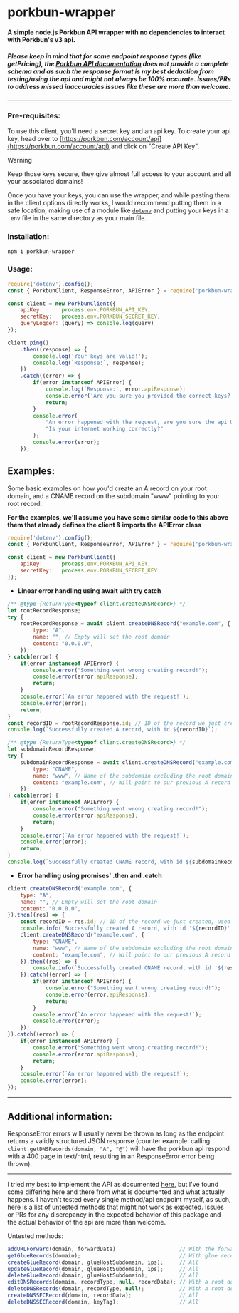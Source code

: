 # porkbun-wrapper

**A simple node.js Porkbun API wrapper with no dependencies to interact with Porkbun's v3 api.**

##### Please keep in mind that for some endpoint response types (like getPricing), the [Porkbun API documentation](https://porkbun.com/api/json/v3/documentation) does not provide a complete schema and as such the response format is my best deduction from testing/using the api and might not always be 100% accurate. Issues/PRs to address missed inaccuracies issues like these are more than welcome.

---

### Pre-requisites:

To use this client, you'll need a secret key and an api key. 
To create your api key, head over to [https://porkbun.com/account/api](https://porkbun.com/account/api) and click on "Create API Key". 

> [!WARNING]
> Keep those keys secure, they give almost full access to your account and all your associated domains!

Once you have your keys, you can use the wrapper, and while pasting them in the client options directly works, I would recommend putting them in a safe location, making use of a module like [`dotenv`](https://www.npmjs.com/package/dotenv) and putting your keys in a `.env` file in the same directory as your main file.

### Installation:

```
npm i porkbun-wrapper 
```

### Usage:

```js
require('dotenv').config();
const { PorkbunClient, ResponseError, APIError } = require('porkbun-wrapper');

const client = new PorkbunClient({
    apiKey:      process.env.PORKBUN_API_KEY,
    secretKey:   process.env.PORKBUN_SECRET_KEY,
    queryLogger: (query) => console.log(query)
});

client.ping()
    .then((response) => {
        console.log('Your keys are valid!');
        console.log(`Response:`, response);
    })
    .catch((error) => {
        if(error instanceof APIError) {
            console.log(`Response:`, error.apiResponse);
            console.error('Are you sure you provided the correct keys?');
            return;
        }
        console.error(
            "An error happened with the request, are you sure the api URL is valid?\n" +
            "Is your internet working correctly?"
        );
        console.error(error);
    });
```

## Examples:

Some basic examples on how you'd create an A record on your root domain, and a CNAME record on the subdomain "www" pointing to your root record.

**For the examples, we'll assume you have  some similar code to this above them that already defines the client & imports the APIError class**
```js
require('dotenv').config();
const { PorkbunClient, ResponseError, APIError } = require('porkbun-wrapper');

const client = new PorkbunClient({
    apiKey:      process.env.PORKBUN_API_KEY,
    secretKey:   process.env.PORKBUN_SECRET_KEY
});
```

- **Linear error handling using await with try catch** 

```js
/** @type {ReturnType<typeof client.createDNSRecord>} */
let rootRecordResponse;
try {
    rootRecordResponse = await client.createDNSRecord("example.com", {
        type: "A",
        name: "", // Empty will set the root domain 
        content: "0.0.0.0",
    });
} catch(error) {
    if(error instanceof APIError) {
        console.error("Something went wrong creating record!");
        console.error(error.apiResponse);
        return;
    }
    console.error(`An error happened with the request!`);
    console.error(error);
    return;
}
const recordID = rootRecordResponse.id; // ID of the record we just created, used to edit or delete it 
console.log(`Successfully created A record, with id ${recordID}`);

/** @type {ReturnType<typeof client.createDNSRecord>} */
let subdomainRecordResponse;
try {
    subdomainRecordResponse = await client.createDNSRecord("example.com", {
        type: "CNAME",
        name: "www", // Name of the subdomain excluding the root domain
        content: "example.com", // Will point to our previous A record
    });
} catch(error) {
    if(error instanceof APIError) {
        console.error("Something went wrong creating record!");
        console.error(error.apiResponse);
        return;
    }
    console.error(`An error happened with the request!`);
    console.error(error);
    return;
}
console.log(`Successfully created CNAME record, with id ${subdomainRecordResponse.id}`);
```

- **Error handling using promises' .then and .catch**

```js
client.createDNSRecord("example.com", {
    type: "A",
    name: "", // Empty will set the root domain 
    content: "0.0.0.0",
}).then((res) => {
    const recordID = res.id; // ID of the record we just created, used to edit or delete it 
    console.info(`Successfully created A record, with id '${recordID}'!`);
    client.createDNSRecord("example.com", {
        type: "CNAME",
        name: "www", // Name of the subdomain excluding the root domain
        content: "example.com", // Will point to our previous A record
    }).then((res) => {
        console.info(`Successfully created CNAME record, with id '${res.id}'!`);
    }).catch((error) => {
        if(error instanceof APIError) {
            console.error("Something went wrong creating record!");
            console.error(error.apiResponse);
            return;
        }
        console.error(`An error happened with the request!`);
        console.error(error);
    });
}).catch((error) => {
    if(error instanceof APIError) {
        console.error("Something went wrong creating record!");
        console.error(error.apiResponse);
        return;
    }
    console.error(`An error happened with the request!`);
    console.error(error);
});
```

---

## Additional information:

ResponseError errors will usually never be thrown as long as the endpoint returns a validly structured JSON response (counter example: calling `client.getDNSRecords(domain, "A", "@")` will have the porkbun api respond with a 400 page in text/html, resulting in an ResponseError error being thrown).

---

I tried my best to implement the API as documented [here](https://porkbun.com/api/json/v3/documentation), but I've found some differing here and there from what is documented and what actually happens. I haven't tested every single method/api endpoint myself, as such, here is a list of untested methods that might not work as expected. Issues or PRs for any discrepancy in the expected behavior of this package and the actual behavior of the api are more than welcome.

Untested methods:
```js
addURLForward(domain, forwardData)                    // With the forward on the root domain
getGlueRecords(domain);                               // With glue records active
createGlueRecord(domain, glueHostSubdomain, ips);     // All
updateGlueRecord(domain, glueHostSubdomain, ips);     // All
deleteGlueRecord(domain, glueHostSubdomain);          // All
editDNSRecords(domain, recordType, null, recordData); // With a root domain record active
deleteDNSRecords(domain, recordType, null);           // With a root domain record active
createDNSSECRecord(domain, recordData);               // All
deleteDNSSECRecord(domain, keyTag);                   // All
```